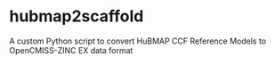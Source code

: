 # hubmap2scaffold
A custom Python script to convert HuBMAP CCF Reference Models to OpenCMISS-ZINC EX data format 
